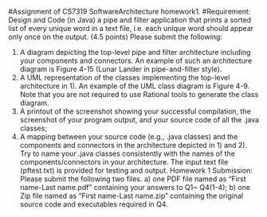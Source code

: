 #Assignment of CS7319 SoftwareArchitecture homework1.
#Requirement:
Design and Code (in Java) a pipe and filter application that prints a sorted list of
every unique word in a text file, i.e. each unique word should appear only once on
the output. (4.5 points)
Please submit the following:
1) A diagram depicting the top-level pipe and filter architecture including your
components and connectors. An example of such an architecture diagram is
Figure 4-15 (Lunar Lander in pipe-and-filter style).
2) A UML representation of the classes implementing the top-level architecture in 1).
An example of the UML class diagram is Figure 4-9. Note that you are not
required to use Rational tools to generate the class diagram.
3) A printout of the screenshot showing your successful compilation, the screenshot
of your program output, and your source code of all the .java classes;
4) A mapping between your source code (e.g., .java classes) and the components and
connectors in the architecture depicted in 1) and 2).
Try to name your .java classes consistently with the names of the
components/connectors in your architecture.
The input text file (pftest.txt) is provided for testing and output.
Homework 1 Submission:
Please submit the following two files.
a) one PDF file named as “First name-Last name.pdf” containing your answers to
Q1~ Q4(1-4);
b) one Zip file named as “First name-Last name.zip” containing the original source
code and executables required in Q4.